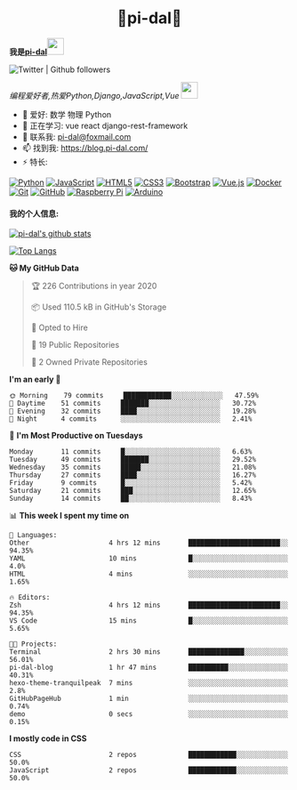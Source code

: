 <h1 align="center">🐍pi-dal🐳</h2>

<b>我是<a href='https://github.com/pi-dal/'>pi-dal</a></b><img src="https://cdn.jsdelivr.net/gh/TheDudeThatCode/TheDudeThatCode@master/Assets/Developer.gif" width="30px">

![Twitter | Github followers](https://img.shields.io/badge/dynamic/json?color=yellow&label=Twitter%20%7C%20Github%20followers&query=%24.data.totalSubs&url=https%3A%2F%2Fapi.spencerwoo.com%2Fsubstats%2F%3Fsource%3Dtwitter%26queryKey%3Dpidal20%26source%3Dgithub%26queryKey%3Dpi-dal)

_编程爱好者,热爱Python,Django,JavaScript,Vue_ <img src="https://media.giphy.com/media/WUlplcMpOCEmTGBtBW/giphy.gif" width="30"> 

- 🔭 爱好: 数学 物理 Python 
- 🌱 正在学习: vue react django-rest-framework
- 💬 联系我: pi-dal@foxmail.com
- 📫 找到我: https://blog.pi-dal.com/
- ⚡ 特长:

[![Python](https://img.shields.io/badge/-python-1423A7C?style=flat-square&logo=python&link=https://github.com/pi-dal/)](https://github.com/pi-dal/)
[![JavaScript](https://img.shields.io/badge/-JavaScript-black?style=flat-square&logo=javascript&link=https://github.com/pi-dal/)](https://github.com/pi-dal/)
[![HTML5](https://img.shields.io/badge/-HTML5-E34F26?style=flat-square&logo=html5&logoColor=white&link=https://github.com/pi-dal/)](https://github.com/pi-dal/)
[![CSS3](https://img.shields.io/badge/-CSS3-1572B6?style=flat-square&logo=css3&link=https://github.com/pi-dal/)](https://github.com/pi-dal/)
[![Bootstrap](https://img.shields.io/badge/-Bootstrap-563D7C?style=flat-square&logo=bootstrap&link=https://github.com/pi-dal/)](https://github.com/pi-dal/)
[![Vue.js](https://img.shields.io/badge/-Vuejs-black?style=flat-square&logo=vue.js&link=https://github.com/pi-dal/)](https://github.com/pi-dal/)
[![Docker](https://img.shields.io/badge/-Docker-black?style=flat-square&logo=docker&link=https://githu'9b.com/pi-dal/)](https://github.com/pi-dal/)
[![Git](https://img.shields.io/badge/-Git-black?style=flat-square&logo=git&link=https://github.com/pi-dal/)](https://github.com/pi-dal/)
[![GitHub](https://img.shields.io/badge/-GitHub-181717?style=flat-square&logo=github&link=https://github.com/pi-dal/)](https://github.com/pi-dal/)
[![Raspberry Pi](https://img.shields.io/badge/-Raspberry%20Pi-C51A4A?style=flat-square&logo=Raspberry-Pi&link=https://github.com/pi-dal/)](https://github.com/pi-dal/)
[![Arduino](https://img.shields.io/badge/-Arduino-black?style=flat-square&logo=Arduino&link=https://github.com/pi-dal/)](https://github.com/pi-dal/)

#### 我的个人信息:

[![pi-dal's github stats](https://github-readme-stats.vercel.app/api?username=pi-dal&show_icons=true&theme=tokyonight&count_private=true)](https://github.com/pi-dal)

[![Top Langs](https://github-readme-stats.vercel.app/api/top-langs/?username=pi-dal&layout=compact)](https://github.com/pi-dal)

<!--START_SECTION:waka-->
**🐱 My GitHub Data** 

> 🏆 226 Contributions in year 2020
 > 
> 📦 Used 110.5 kB in GitHub's Storage 
 > 
> 💼 Opted to Hire
 > 
> 📜 19 Public Repositories 
 > 
> 🔑 2 Owned Private Repositories 

**I'm an early 🐤** 

```text
🌞 Morning    79 commits     ████████████░░░░░░░░░░░░░   47.59% 
🌆 Daytime    51 commits     ███████░░░░░░░░░░░░░░░░░░   30.72% 
🌃 Evening    32 commits     ████░░░░░░░░░░░░░░░░░░░░░   19.28% 
🌙 Night      4 commits      ░░░░░░░░░░░░░░░░░░░░░░░░░   2.41%

```
📅 **I'm Most Productive on Tuesdays** 

```text
Monday       11 commits     █░░░░░░░░░░░░░░░░░░░░░░░░   6.63% 
Tuesday      49 commits     ███████░░░░░░░░░░░░░░░░░░   29.52% 
Wednesday    35 commits     █████░░░░░░░░░░░░░░░░░░░░   21.08% 
Thursday     27 commits     ████░░░░░░░░░░░░░░░░░░░░░   16.27% 
Friday       9 commits      █░░░░░░░░░░░░░░░░░░░░░░░░   5.42% 
Saturday     21 commits     ███░░░░░░░░░░░░░░░░░░░░░░   12.65% 
Sunday       14 commits     ██░░░░░░░░░░░░░░░░░░░░░░░   8.43%

```


📊 **This week I spent my time on** 

```text
💬 Languages: 
Other                    4 hrs 12 mins       ███████████████████████░░   94.35% 
YAML                     10 mins             █░░░░░░░░░░░░░░░░░░░░░░░░   4.0% 
HTML                     4 mins              ░░░░░░░░░░░░░░░░░░░░░░░░░   1.65%

🔥 Editors: 
Zsh                      4 hrs 12 mins       ███████████████████████░░   94.35% 
VS Code                  15 mins             █░░░░░░░░░░░░░░░░░░░░░░░░   5.65%

🐱‍💻 Projects: 
Terminal                 2 hrs 30 mins       ██████████████░░░░░░░░░░░   56.01% 
pi-dal-blog              1 hr 47 mins        ██████████░░░░░░░░░░░░░░░   40.31% 
hexo-theme-tranquilpeak  7 mins              ░░░░░░░░░░░░░░░░░░░░░░░░░   2.8% 
GitHubPageHub            1 min               ░░░░░░░░░░░░░░░░░░░░░░░░░   0.74% 
demo                     0 secs              ░░░░░░░░░░░░░░░░░░░░░░░░░   0.15%

```

**I mostly code in CSS** 

```text
CSS                      2 repos             ████████████░░░░░░░░░░░░░   50.0% 
JavaScript               2 repos             ████████████░░░░░░░░░░░░░   50.0%

```



<!--END_SECTION:waka-->
